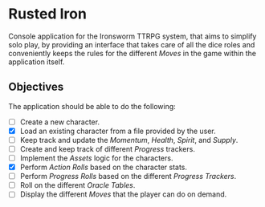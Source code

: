 # Rusted Iron

Console application for the Ironsworm TTRPG system, that aims to simplify solo play, by providing an interface that takes care of all the dice roles and conveniently keeps the rules for the different _Moves_ in the game within the application itself.

## Objectives

The application should be able to do the following:

- [ ] Create a new character.
- [x] Load an existing character from a file provided by the user.
- [ ] Keep track and update the _Momentum_, _Health_, _Spirit_, and _Supply_.
- [ ] Create and keep track of different _Progress_ trackers.
- [ ] Implement the _Assets_ logic for the characters.
- [x] Perform _Action Rolls_ based on the character stats.
- [ ] Perform _Progress Rolls_ based on the different _Progress Trackers_.
- [ ] Roll on the different _Oracle Tables_.
- [ ] Display the different _Moves_ that the player can do on demand.